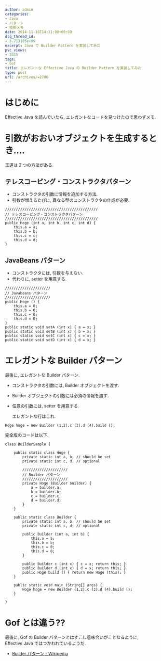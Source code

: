 ```yaml
---
author: admin
categories:
- Java
- パターン
- 技術メモ
date: 2014-11-16T14:31:00+00:00
dsq_thread_id:
- 3.713185e+09
excerpt: Java で Builder Pattern を実装してみた
pvc_views:
- 3415
tags:
- Gof
title: エレガントな Effective Java の Builder Pattern を実装してみた
type: post
url: /archives/=2706
---
```


はじめに
========

Effective Java を読んでいたら,
エレガントなコードを見つけたので思わずメモ.

引数がおおいオブジェクトを生成するとき....
==========================================

王道は 2 つの方法がある.

テレスコーピング・コンストラクタパターン
----------------------------------------

-   コンストラクタの引数に情報を追加する方法.
-   引数が増えるたびに, 異なる型のコンストラクタの作成が必要.

``` {.java}
///////////////////////////////////////////
// テレスコーピング・コンストラクタパターン
///////////////////////////////////////////
public Hoge (int a, int b, int c, int d) {
    this.a = a;
    this.b = b;
    this.c = c;
    this.d = d;
}
```

JavaBeans パターン
------------------

-   コンストラクタには, 引数を与えない.
-   代わりに, setter を用意する.

``` {.java}
/////////////////////
// Javabeans パターン
/////////////////////
public Hoge () {
    this.a = 0;
    this.b = 0;
    this.c = 0;
    this.d = 0;
}
public static void setA (int x) { a = x; }
public static void setB (int x) { b = x; }
public static void setC (int x) { c = x; }
public static void setD (int x) { d = x; }
```

エレガントな Builder パターン
=============================

最後に, エレガントな Builder パターン.

-   コンストラクタの引数には, Builder オブジェクトを渡す.
-   Builder オブジェクトの引数には必須の情報を渡す.
-   任意の引数には, setter を用意する.

    エレガントな行はこれ.

``` {.java}
Hoge hoge = new Builder (1,2).c (3).d (4).build ();
```

完全版のコードは以下.

``` {.java}
class BuilderSample {

    public static class Hoge {
        private static int a, b; // should be set
        private static int c, d; // optional

        /////////////////////
        // Builder パターン
        /////////////////////
        private Hoge (Builder builder) {
            a = builder.a;
            b = builder.b;
            c = builder.c;
            d = builder.d;          
        }
    }

    public static class Builder {
        private static int a, b; // should be set
        private static int c, d; // optional

        public Builder (int a, int b) {
            this.a = a;
            this.b = b;
            this.c = 0;
            this.d = 0;
        }

        public Builder c (int x) { c = x; return this; }
        public Builder d (int x) { d = x; return this; }
        public Hoge build () { return new Hoge (this); }
    }

    public static void main (String[] args) {
        Hoge hoge = new Builder (1,2).c (3).d (4).build ();
    }

}
```

Gof とは違う??
==============

最後に, Gof の Builder パターンとはすこし意味合いがことなるように,
Effective Java ではつかわれているようだ.

-   [Builder パターン -
    Wikipedia](http://ja.wikipedia.org/wiki/Builder_%E3%83%91%E3%82%BF%E3%83%BC%E3%83%B3)

